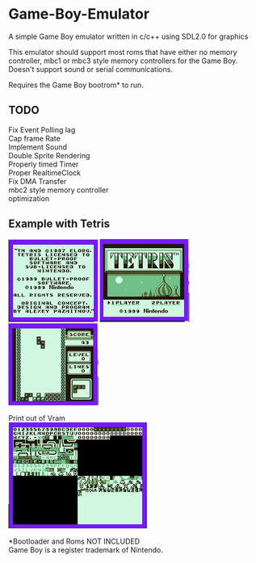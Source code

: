 # Game-Boy-Emulator
A simple Game Boy emulator written in c/c++ using SDL2.0 for graphics

This emulator should support most roms that have either no memory controller, mbc1 or mbc3 style memory controllers for the Game Boy. Doesn't support sound or serial communications.

Requires the Game Boy bootrom* to run.

## TODO  
Fix Event Polling lag  
Cap frame Rate  
Implement Sound  
Double Sprite Rendering  
Properly timed Timer  
Proper RealtimeClock  
Fix DMA Transfer  
mbc2 style memory controller  
optimization  

## Example with Tetris  
![intro](https://github.com/LutuluM/Game-Boy-Emulator/blob/master/screenshots/intro.PNG)
![LoadScreen](https://github.com/LutuluM/Game-Boy-Emulator/blob/master/screenshots/load%20screen.PNG)
![Game](https://github.com/LutuluM/Game-Boy-Emulator/blob/master/screenshots/game.PNG)

Print out of Vram  
![Vram](https://github.com/LutuluM/Game-Boy-Emulator/blob/master/screenshots/Memory.PNG)

*Bootloader and Roms NOT INCLUDED  
Game Boy is a register trademark of Nintendo.
